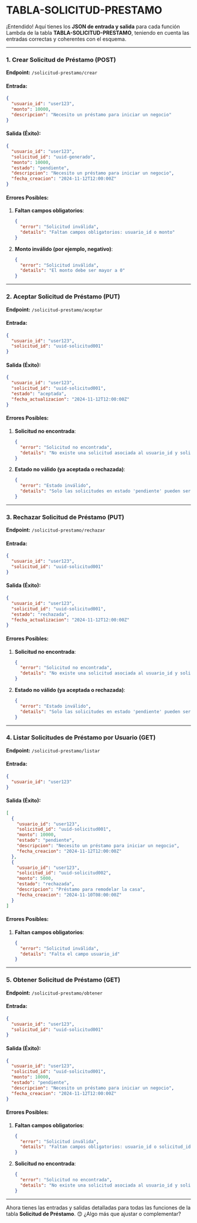 # TABLA-SOLICITUD-PRESTAMO

¡Entendido! Aquí tienes los **JSON de entrada y salida** para cada función Lambda de la tabla **TABLA-SOLICITUD-PRESTAMO**, teniendo en cuenta las entradas correctas y coherentes con el esquema.

---

### **1. Crear Solicitud de Préstamo (POST)**
**Endpoint:** `/solicitud-prestamo/crear`

#### **Entrada**:
```json
{
  "usuario_id": "user123",
  "monto": 10000,
  "descripcion": "Necesito un préstamo para iniciar un negocio"
}
```

#### **Salida (Éxito)**:
```json
{
  "usuario_id": "user123",
  "solicitud_id": "uuid-generado",
  "monto": 10000,
  "estado": "pendiente",
  "descripcion": "Necesito un préstamo para iniciar un negocio",
  "fecha_creacion": "2024-11-12T12:00:00Z"
}
```

#### **Errores Posibles**:
1. **Faltan campos obligatorios**:
   ```json
   {
     "error": "Solicitud inválida",
     "details": "Faltan campos obligatorios: usuario_id o monto"
   }
   ```

2. **Monto inválido (por ejemplo, negativo)**:
   ```json
   {
     "error": "Solicitud inválida",
     "details": "El monto debe ser mayor a 0"
   }
   ```

---

### **2. Aceptar Solicitud de Préstamo (PUT)**
**Endpoint:** `/solicitud-prestamo/aceptar`

#### **Entrada**:
```json
{
  "usuario_id": "user123",
  "solicitud_id": "uuid-solicitud001"
}
```

#### **Salida (Éxito)**:
```json
{
  "usuario_id": "user123",
  "solicitud_id": "uuid-solicitud001",
  "estado": "aceptada",
  "fecha_actualizacion": "2024-11-12T12:00:00Z"
}
```

#### **Errores Posibles**:
1. **Solicitud no encontrada**:
   ```json
   {
     "error": "Solicitud no encontrada",
     "details": "No existe una solicitud asociada al usuario_id y solicitud_id proporcionados"
   }
   ```

2. **Estado no válido (ya aceptada o rechazada)**:
   ```json
   {
     "error": "Estado inválido",
     "details": "Solo las solicitudes en estado 'pendiente' pueden ser aceptadas"
   }
   ```

---

### **3. Rechazar Solicitud de Préstamo (PUT)**
**Endpoint:** `/solicitud-prestamo/rechazar`

#### **Entrada**:
```json
{
  "usuario_id": "user123",
  "solicitud_id": "uuid-solicitud001"
}
```

#### **Salida (Éxito)**:
```json
{
  "usuario_id": "user123",
  "solicitud_id": "uuid-solicitud001",
  "estado": "rechazada",
  "fecha_actualizacion": "2024-11-12T12:00:00Z"
}
```

#### **Errores Posibles**:
1. **Solicitud no encontrada**:
   ```json
   {
     "error": "Solicitud no encontrada",
     "details": "No existe una solicitud asociada al usuario_id y solicitud_id proporcionados"
   }
   ```

2. **Estado no válido (ya aceptada o rechazada)**:
   ```json
   {
     "error": "Estado inválido",
     "details": "Solo las solicitudes en estado 'pendiente' pueden ser rechazadas"
   }
   ```

---

### **4. Listar Solicitudes de Préstamo por Usuario (GET)**
**Endpoint:** `/solicitud-prestamo/listar`

#### **Entrada**:
```json
{
  "usuario_id": "user123"
}
```

#### **Salida (Éxito)**:
```json
[
  {
    "usuario_id": "user123",
    "solicitud_id": "uuid-solicitud001",
    "monto": 10000,
    "estado": "pendiente",
    "descripcion": "Necesito un préstamo para iniciar un negocio",
    "fecha_creacion": "2024-11-12T12:00:00Z"
  },
  {
    "usuario_id": "user123",
    "solicitud_id": "uuid-solicitud002",
    "monto": 5000,
    "estado": "rechazada",
    "descripcion": "Préstamo para remodelar la casa",
    "fecha_creacion": "2024-11-10T08:00:00Z"
  }
]
```

#### **Errores Posibles**:
1. **Faltan campos obligatorios**:
   ```json
   {
     "error": "Solicitud inválida",
     "details": "Falta el campo usuario_id"
   }
   ```

---

### **5. Obtener Solicitud de Préstamo (GET)**
**Endpoint:** `/solicitud-prestamo/obtener`

#### **Entrada**:
```json
{
  "usuario_id": "user123",
  "solicitud_id": "uuid-solicitud001"
}
```

#### **Salida (Éxito)**:
```json
{
  "usuario_id": "user123",
  "solicitud_id": "uuid-solicitud001",
  "monto": 10000,
  "estado": "pendiente",
  "descripcion": "Necesito un préstamo para iniciar un negocio",
  "fecha_creacion": "2024-11-12T12:00:00Z"
}
```

#### **Errores Posibles**:
1. **Faltan campos obligatorios**:
   ```json
   {
     "error": "Solicitud inválida",
     "details": "Faltan campos obligatorios: usuario_id o solicitud_id"
   }
   ```

2. **Solicitud no encontrada**:
   ```json
   {
     "error": "Solicitud no encontrada",
     "details": "No existe una solicitud asociada al usuario_id y solicitud_id proporcionados"
   }
   ```

---

Ahora tienes las entradas y salidas detalladas para todas las funciones de la tabla **Solicitud de Préstamo**. 😊 ¿Algo más que ajustar o complementar?
